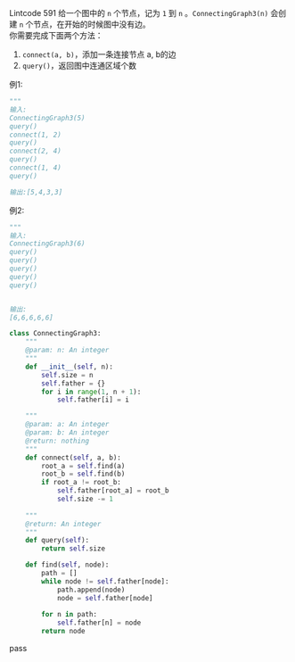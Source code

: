 Lintcode 591
给一个图中的 `n` 个节点，记为 `1` 到 `n` 。`ConnectingGraph3(n)` 会创建 `n` 个节点，在开始的时候图中没有边。  
你需要完成下面两个方法：

1. `connect(a, b)`，添加一条连接节点 a, b的边
2. `query()`，返回图中连通区域个数


例1:
```python
"""
输入:
ConnectingGraph3(5)
query()
connect(1, 2)
query()
connect(2, 4)
query()
connect(1, 4)
query()

输出:[5,4,3,3]
```
例2:
```python
"""
输入:
ConnectingGraph3(6)
query()
query()
query()
query()
query()


输出:
[6,6,6,6,6]
```


```python
class ConnectingGraph3:
    """
    @param: n: An integer
    """
    def __init__(self, n):
        self.size = n
        self.father = {}
        for i in range(1, n + 1):
            self.father[i] = i

    """
    @param: a: An integer
    @param: b: An integer
    @return: nothing
    """
    def connect(self, a, b):
        root_a = self.find(a)
        root_b = self.find(b)
        if root_a != root_b:
            self.father[root_a] = root_b
            self.size -= 1
            
    """
    @return: An integer
    """
    def query(self):
        return self.size

    def find(self, node):
        path = []
        while node != self.father[node]:
            path.append(node)
            node = self.father[node]
        
        for n in path:
            self.father[n] = node
        return node
```
pass